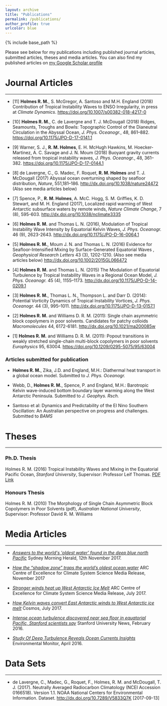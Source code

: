 ```yaml
---
layout: archive
title: "Publications"
permalink: /publications/
author_profile: true
urlcolor: blue
---
```


{% include base_path %}

Please see below for my publications including published journal
articles, submitted articles, theses and media articles. You can also
find my published articles on [my Google Scholar
profile](https://scholar.google.com.au/citations?user=6g3s9ygAAAAJ&hl=en)

# Journal Articles
___
* [11] **Holmes R. M.**, S. McGregor, A. Santoso and M.H. England (2018)
 Contribution of Tropical Instability Waves to ENSO Irregularity, in
 press at *Climate
 Dynamics*. <https://doi.org/10.1007/s00382-018-4217-0>
 
* [10] **Holmes R. M.**, C. de Lavergne and T. J. McDougall (2018) Ridges,
 Seamounts, Troughs and Bowls: Topographic Control of the Dianeutral
 Circulation in the Abyssal Ocean, *J. Phys. Oceanogr.*, 48,
 861–882. <https://doi.org/10.1175/JPO-D-17-0141.1>
 
* [9] Warner, S. J., **R. M. Holmes**, E. H. McHugh Hawkins,
 M. Hoecker-Martinez, A. C. Savage and J. N. Moum (2018) Buoyant
 gravity currents released from tropical instability waves,
 *J. Phys. Oceanogr.*, 48,
 361–382. <https://doi.org/10.1175/JPO-D-17-0144.1>
 
* [8] de Lavergne, C., G. Madec, F. Roquet, **R. M. Holmes** and
 T. J. McDougall (2017) Abyssal ocean overturning shaped by seafloor
 distribution, *Nature*,
 551,181–186. <http://dx.doi.org/10.1038/nature24472>
 (Also see media articles below)
 
* [7] Spence, P., **R. M. Holmes**, A. McC. Hogg, S. M. Griffies,
 K. D. Stewart, and M. H. England (2017), Localized rapid warming of
 West Antarctic subsurface waters by remote winds, *Nature Climate
 Change*,  7 (8), 595-603. <http://dx.doi.org/10.1038/nclimate3335>
 
* [6] **Holmes R. M.** and Thomas L. N. (2016), Modulation of Tropical
 Instability Wave Intensity by Equatorial Kelvin Waves,
 *J. Phys. Oceanogr.* 46 (9),
 2623-2643. <http://dx.doi.org/10.1175/JPO-D-16-0064.1>
 
* [5] **Holmes R. M.**, Moum J. N. and Thomas L. N. (2016) Evidence for
 Seafloor-Intensified Mixing by Surface-Generated Equatorial Waves ,
 *Geophysical Research Letters* 43 (3), 1202-1210. (Also see media
 articles below) <http://dx.doi.org/10.1002/2015GL066472>
 
* [4] **Holmes R. M.** and Thomas L. N. (2015) The Modulation of Equatorial
 Turbulence by Tropical Instability Waves in a Regional Ocean Model,
 *J. Phys. Oceanogr.* 45 (4),
 1155–1173. <http://dx.doi.org/10.1175/JPO-D-14-0209.1>
 
* [3] **Holmes R. M.**, Thomas L. N., Thompson L. and Darr D. (2014):
 Potential Vorticity Dynamics of Tropical Instability Vortices,
 *J. Phys. Oceanogr.* 44 (3),
 995–1011. <http://dx.doi.org/10.1175/JPO-D-13-0157.1>
 
* [2] **Holmes R. M.** and Williams D. R. M. (2011): Single chain
 asymmetric block copolymers in poor solvents. Candidates for patchy
 colloids *Macromolecules* 44,
 6172-6181. <http://dx.doi.org/10.1021/ma200085w>
 
* [1] **Holmes R. M.** and Williams D. R. M. (2011): Popout transitions in
 weakly stretched single-chain multi-block copolymers in poor solvents
 *Europhysics* 95, 63004. <https://doi.org/10.1209/0295-5075/95/63004>

### Articles submitted for publication
* **Holmes R. M.**, Zika, J.D. and England, M.H.: Diathermal heat
transport in a global ocean model. Submitted to *J. Phys. Oceanogr.*

* Webb, D., **Holmes R. M.**, Spence, P. and England, M.H.: Barotropic
Kelvin wave-induced bottom boundary layer warming along the West
Antarctic Peninsula. Submitted to *J. Geophys. Rsch.*

* Santoso et al: Dynamics and Predictability of the El Nino Southern
Oscillation: An Australian perspective on progress and
challenges. Submitted to *BAMS*

# Theses
___

### Ph.D. Thesis
Holmes R. M. (2016) Tropical Instability Waves and Mixing in the
Equatorial Pacific Ocean, *Stanford University*, Supervisor: Professor
Leif Thomas. [PDF Link](https://purl.stanford.edu/qj214kp4156)

### Honours Thesis
Holmes R. M. (2010) The Morphology of Single Chain Asymmetric Block
Copolymers in Poor Solvents (pdf), *Australian National University*,
Supervisor: Professor David R. M. Williams

# Media Articles
___


* [*Answers to the world's 'oldest water' found in the deep blue north
Pacific*](http://www.smh.com.au/environment/answers-to-the-worlds-oldest-water-found-in-the-deep-blue-north-pacific-20171110-gzj2er.html)
Sydney Morning Herald, 12th November 2017.

* [*How the “shadow zone” traps the world’s oldest ocean
water*](https://www.climatescience.org.au/content/1181-how-%E2%80%9Cshadow-zone%E2%80%9D-traps-world%E2%80%99s-oldest-ocean-water)
ARC Centre of Excellence for Climate System Science Media Release,
November 2017

* [*Stronger winds heat up West Antarctic Ice
Melt*](https://www.climatescience.org.au/content/1165-stronger-winds-heat-west-antarctic-ice-melt)
ARC Centre of Excellence for Climate System Science Media Release,
July 2017.

* [*How Kelvin waves convert East Antarctic winds to West Antarctic
ice
melt*](https://cosmosmagazine.com/climate/how-kelvin-waves-convert-east-antarctic-winds-to-west-antarctic-ice-melt)
Cosmos, July 2017.

* [*Intense ocean turbulence discovered near sea floor in equatorial
Pacific, Stanford scientists
say*](https://earth.stanford.edu/news/intense-deep-ocean-turbulence-equatorial-pacific-could-help-drive-global-circulation)
Stanford University News, February 2016.

* [*Study Of Deep Turbulence Reveals Ocean Currents
   Insights*](http://www.fondriest.com/news/study-deep-turbulence-reveals-ocean-currents-insights.htm)
   Environmental Monitor, April 2016.

# Data Sets
___

* de Lavergne, C., Madec, G., Roquet, F., Holmes, R. M. and McDougall,
T. J. (2017). Neutrally Averaged Radiocarbon Climatology (NCEI
Accession 0166518). Version 1.1. NOAA National Centers for
Environmental
Information. Dataset. <http://dx.doi.org/10.7289/V5833Q7K>
[2017-09-13]



